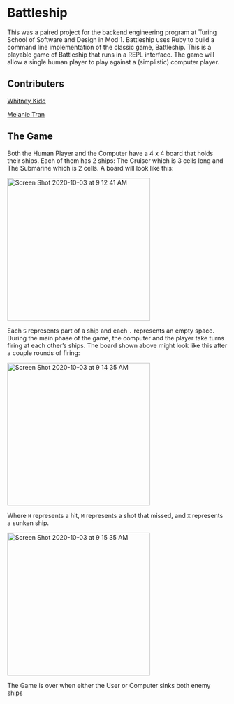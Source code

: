 # Battleship

This was a paired project for the backend engineering program at Turing School of Software and Design in Mod 1. Battleship uses Ruby to build a command line implementation of the classic game, Battleship. This is a playable game of Battleship that runs in a REPL interface. The game will allow a single human player to play against a (simplistic) computer player.

## Contributers

[Whitney Kidd](https://github.com/whitneykidd)

[Melanie Tran](https://github.com/melatran)

## The Game
Both the Human Player and the Computer have a 4 x 4 board that holds their ships. Each of them has 2 ships: The Cruiser which is 3 cells long and The Submarine which is 2 cells. A board will look like this:

<img width="327" alt="Screen Shot 2020-10-03 at 9 12 41 AM" src="https://user-images.githubusercontent.com/59414750/94995024-a812d700-0558-11eb-90d4-b499f46c9c1d.png">

Each `S` represents part of a ship and each `.` represents an empty space. During the main phase of the game, the computer and the player take turns firing at each other’s ships. The board shown above might look like this after a couple rounds of firing:

<img width="327" alt="Screen Shot 2020-10-03 at 9 14 35 AM" src="https://user-images.githubusercontent.com/59414750/94995055-de505680-0558-11eb-8bcb-58fe08eafe7b.png">

Where `H` represents a hit, `M` represents a shot that missed, and `X` represents a sunken ship.

<img width="327" alt="Screen Shot 2020-10-03 at 9 15 35 AM" src="https://user-images.githubusercontent.com/59414750/94995087-00e26f80-0559-11eb-94a6-5d3c8ab24b59.png">

The Game is over when either the User or Computer sinks both enemy ships
